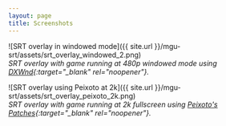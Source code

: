 ```yaml
---
layout: page
title: Screenshots
---
```

![SRT overlay in windowed mode]({{ site.url }}/mgu-srt/assets/srt_overlay_windowed_2.png)  
*SRT overlay with game running at 480p windowed mode using [DXWnd](https://sourceforge.net/projects/dxwnd/){:target="_blank" rel="noopener"}.*

![SRT overlay using Peixoto at 2k]({{ site.url }}/mgu-srt/assets/srt_overlay_peixoto_2k.png)  
*SRT overlay with game running at 2k fullscreen using [Peixoto's Patches](https://www.vogons.org/viewtopic.php?f=24&t=53121){:target="_blank" rel="noopener"}.*

